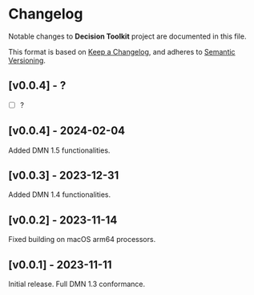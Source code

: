 # Changelog

Notable changes to **Decision Toolkit** project are documented in this file.

This format is based on [Keep a Changelog](https://keepachangelog.com/en/1.0.0/),
and adheres to [Semantic Versioning](https://semver.org/spec/v2.0.0.html).

## [v0.0.4] - ?

- [ ] ?

## [v0.0.4] - 2024-02-04

Added DMN 1.5 functionalities.

## [v0.0.3] - 2023-12-31

Added DMN 1.4 functionalities.

## [v0.0.2] - 2023-11-14

Fixed building on macOS arm64 processors.

## [v0.0.1] - 2023-11-11

Initial release. Full DMN 1.3 conformance.
